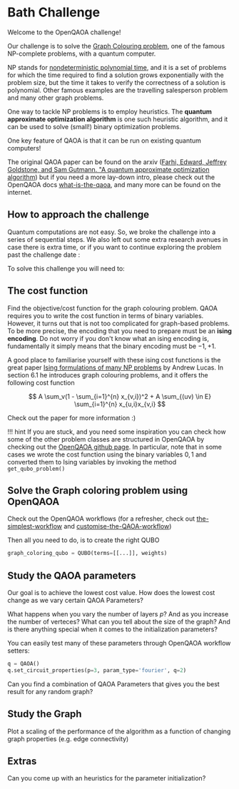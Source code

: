 # Bath Challenge

Welcome to the OpenQAOA challenge!

Our challenge is to solve the [Graph Colouring problem](https://en.wikipedia.org/wiki/Graph_coloring), one of the famous NP-complete problems, with a quantum computer.

NP stands for [nondeterministic polynomial time](https://en.wikipedia.org/wiki/NP_(complexity)), and it is a set of problems for which the time required to find a solution grows exponentially with the problem size, but the time it takes to verify the correctness of a solution is polynomial. Other famous examples are the travelling salesperson problem and many other graph problems.

One way to tackle NP problems is to employ heuristics. The **quantum approximate optimization algorithm** is one such heuristic algorithm, and it can be used to solve (small!) binary optimization problems. 

One key feature of QAOA is that it can be run on existing quantum computers! 

The original QAOA paper can be found on the arxiv ([Farhi, Edward, Jeffrey Goldstone, and Sam Gutmann. "A quantum approximate optimization algorithm](https://arxiv.org/abs/1411.4028)) but if you need a more lay-down intro, please check out the OpenQAOA docs [what-is-the-qaoa](docs/what-is-the-qaoa.md), and many more can be found on the internet.


## How to approach the challenge
Quantum computations are not easy. So, we broke the challenge into a series of sequential steps. We also left out some extra research avenues in case there is extra time, or if you want to continue exploring the problem past the challenge date :


To solve this challenge you will need to:

##  The cost function
Find the objective/cost function for the graph colouring problem. QAOA requires you to write the cost function in terms of binary variables. However, it turns out that is not too complicated for graph-based problems. To be more precise, the encoding that you need to prepare must be an **ising encoding**. Do not worry if you don't know what an ising encoding is, fundamentally it simply means that the binary encoding must be ${-1,+1}$.

A good place to familiarise yourself with these ising cost functions is the great paper [Ising formulations of many NP problems](https://arxiv.org/abs/1302.5843) by Andrew Lucas. In section $6.1$ he introduces graph colouring problems, and it offers the following cost function

$$
A \sum_v(1 - \sum_{i=1}^{n} x_{v,i})^2 + A \sum_{(uv) \in E} \sum_{i=1}^{n} x_{u,i}x_{v,i}
$$

Check out the paper for more information :) 

!!! hint
    If you are stuck, and you need some inspiration you can check how some of the other problem classes are structured in OpenQAOA by checking out the [OpenQAOA github page](https://github.com/entropicalabs/openqaoa/tree/dev/openqaoa/problems). In particular, note that in some cases we wrote the cost function using the binary variables $0,1$ and converted them to Ising variables by invoking the method `get_qubo_problem()`

## Solve the Graph coloring problem using OpenQAOA
Check out the OpenQAOA workflows (for a refresher, check out [the-simplest-workflow](docs/the-simplest-workflow.md) and [customise-the-QAOA-workflow](docs/workflows/customise-the-QAOA-workflow.md))

Then all you need to do, is to create the right QUBO 

```Python
graph_coloring_qubo = QUBO(terms=[[...]], weights)
```

## Study the QAOA parameters

Our goal is to achieve the lowest cost value. How does the lowest cost change as we vary certain QAOA Parameters? 

What happens when you vary the number of layers $p$? And as you increase the number of verteces? What can you tell about the size of the graph? And is there anything special when it comes to the initialization parameters? 

You can easily test many of these parameters through OpenQAOA workflow setters:

```Python
q = QAOA()
q.set_circuit_properties(p=3, param_type='fourier', q=2)
```

Can you find a combination of QAOA Parameters that gives you the best result for any random graph?

## Study the Graph
Plot a scaling of the performance of the algorithm as a function of changing graph properties (e.g. edge connectivity)

## Extras 
Can you come up with an heuristics for the parameter initialization?
